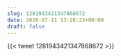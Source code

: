 ```yaml
---
slug: 1281943421347868672
date: 2020-07-11 13:28:23+00:00
draft: false
---
```


{{< tweet 1281943421347868672 >}}
